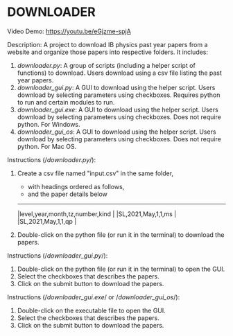 # DOWNLOADER
Video Demo: https://youtu.be/eGjzme-spjA

Description:
A project to download IB physics past year papers from a website and organize those papers into respective folders.
It includes:
1. *downloader.py*: A group of scripts (including a helper script of functions) to download. Users download using a csv file listing the past year papers.
2. *downloader_gui.py*: A GUI to download using the helper script. Users download by selecting parameters using checkboxes. Requires python to run and certain modules to run.
3. *downloader_gui.exe*: A GUI to download using the helper script. Users download by selecting parameters using checkboxes. Does not require python. For Windows.
4. *downloader_gui_os*: A GUI to download using the helper script. Users download by selecting parameters using checkboxes. Does not require python. For Mac OS.

Instructions (/*downloader.py*/):
1. Create a csv file named "input.csv" in the same folder,
    - with headings ordered as follows,
    - and the paper details below
    ----------------------------------------------------------------
    |level,year,month,tz,number,kind                                |
    |SL,2021,May,1,1,ms                                             |
    |SL,2021,May,1,1,qp                                             |
    
2. Double-click on the python file (or run it in the terminal) to download the papers.


Instructions (/*downloader_gui.py*/):
1. Double-click on the python file (or run it in the terminal) to open the GUI.
2. Select the checkboxes that describes the papers.
3. Click on the submit button to download the papers.

Instructions (/*downloader_gui.exe*/ or /*downloader_gui_os*/):
1. Double-click on the executable file to open the GUI.
2. Select the checkboxes that describes the papers.
3. Click on the submit button to download the papers.
